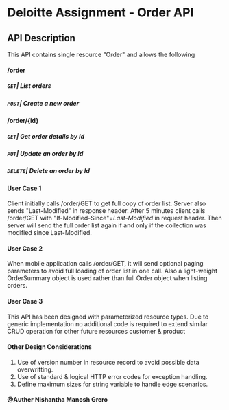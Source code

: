 # Deloitte Assignment - Order API


## API Description
This API contains single resource "Order" and allows the following

#### /order
  ##### `GET`| List orders
  ##### `POST`| Create a new order 

#### /order/{id}
  ##### `GET`| Get order details by Id
  ##### `PUT`| Update an order by Id
  ##### `DELETE`| Delete an order by Id

#### User Case 1
Client initially calls /order/GET to get full copy of order list. Server also sends "Last-Modified" in response header.
After 5 minutes client calls /order/GET with "If-Modified-Since"=*Last-Modified* in request header. Then server will send the full order list again if and only if the collection was modified since Last-Modified.

#### User Case 2
When mobile application calls /order/GET, it will send optional paging parameters to avoid full loading of order list in one call. Also a light-weight OrderSummary object is used rather than full Order object when listing orders.

#### User Case 3
This API has been designed with parameterized resource types. Due to generic implementation no additional code is required to extend similar CRUD operation for other future resources customer & product

#### Other Design Considerations

1) Use of version number in resource record to avoid possible data overwritting.
2) Use of standard & logical HTTP error codes for exception handling.
3) Define maximum sizes for string variable to handle edge scenarios.


#### @Auther Nishantha Manosh Grero

